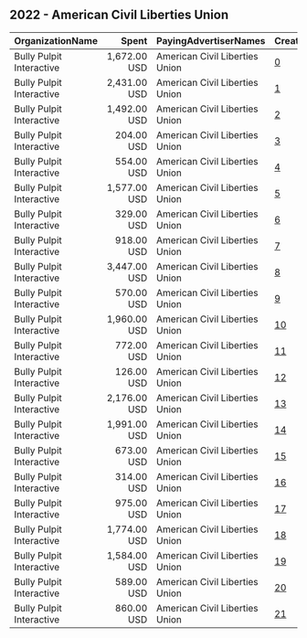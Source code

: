 ## 2022 - American Civil Liberties Union 
|OrganizationName|Spent|PayingAdvertiserNames|CreativeUrls|Impressions|Genders|AgeBrackets|CountryCodes|BillingAddresses|CandidateBallotInformation|
|:---|---:|:---|:---|---:|:---|:---|:---|:---|:---|
|Bully Pulpit Interactive|1,672.00 USD|American Civil Liberties Union|[0](https://www.snap.com/political-ads/asset/c4a12db77fcc3d848b52622c86b07b4332f90bb7c34ad25130bdc1f274ccf921?mediaType=png)|293,587||18+|united states|"1445 New York Ave NW,Washington,20005,US"||
|Bully Pulpit Interactive|2,431.00 USD|American Civil Liberties Union|[1](https://www.snap.com/political-ads/asset/7f21a99460064b7099ee84935d01886dbfdab2896989aa2298943acb2752d94b?mediaType=mp4)|274,445||18+|united states|"1445 New York Ave NW,Washington,20005,US"|ACLU|
|Bully Pulpit Interactive|1,492.00 USD|American Civil Liberties Union|[2](https://www.snap.com/political-ads/asset/64310b3327207d2d6e969d541fd0da33c667c31932a6f0205a96f3381c522b2e?mediaType=mp4)|192,654||18+|united states|"1445 New York Ave NW,Washington,20005,US"|ACLU|
|Bully Pulpit Interactive|204.00 USD|American Civil Liberties Union|[3](https://www.snap.com/political-ads/asset/06a12089f29bcd21fbdbf03b2ef1d2879cb4ac7286551b089a8cd6b7e7d66727?mediaType=png)|43,905||18+|united states|"1445 New York Ave NW,Washington,20005,US"||
|Bully Pulpit Interactive|554.00 USD|American Civil Liberties Union|[4](https://www.snap.com/political-ads/asset/06a12089f29bcd21fbdbf03b2ef1d2879cb4ac7286551b089a8cd6b7e7d66727?mediaType=png)|113,513||18+|united states|"1445 New York Ave NW,Washington,20005,US"||
|Bully Pulpit Interactive|1,577.00 USD|American Civil Liberties Union|[5](https://www.snap.com/political-ads/asset/ffcb897c2b07685064089736b7668c519729d40c88ce6394f35998b431288abf?mediaType=mp4)|192,997||18+|united states|"1445 New York Ave NW,Washington,20005,US"|ACLU|
|Bully Pulpit Interactive|329.00 USD|American Civil Liberties Union|[6](https://www.snap.com/political-ads/asset/ef8546143984a5c46d5807d9e4a979faf6ee60e3cc7cc617b32b43bb0eab6446?mediaType=png)|39,225||18+|united states|"1445 New York Ave NW,Washington,20005,US"|ACLU|
|Bully Pulpit Interactive|918.00 USD|American Civil Liberties Union|[7](https://www.snap.com/political-ads/asset/b5a1c66f63590294efe7c7d787d5eaa653fbf6e91dd87b02dc8340a2454f3e82?mediaType=mp4)|110,680||18+|united states|"1445 New York Ave NW,Washington,20005,US"|ACLU|
|Bully Pulpit Interactive|3,447.00 USD|American Civil Liberties Union|[8](https://www.snap.com/political-ads/asset/d59b1127c96738573f7d3365ea01cae8e5d62164050e92a09e969ffbc0dc9696?mediaType=mp4)|381,001||18+|united states|"1445 New York Ave NW,Washington,20005,US"|ACLU|
|Bully Pulpit Interactive|570.00 USD|American Civil Liberties Union|[9](https://www.snap.com/political-ads/asset/14740d24fdfd302cccf28ef0cf915342697ee02ae4ed0cb59b6f180d17135f5e?mediaType=png)|103,252||18+|united states|"1445 New York Ave NW,Washington,20005,US"||
|Bully Pulpit Interactive|1,960.00 USD|American Civil Liberties Union|[10](https://www.snap.com/political-ads/asset/c4a12db77fcc3d848b52622c86b07b4332f90bb7c34ad25130bdc1f274ccf921?mediaType=png)|348,667||18+|united states|"1445 New York Ave NW,Washington,20005,US"||
|Bully Pulpit Interactive|772.00 USD|American Civil Liberties Union|[11](https://www.snap.com/political-ads/asset/14740d24fdfd302cccf28ef0cf915342697ee02ae4ed0cb59b6f180d17135f5e?mediaType=png)|136,215||18+|united states|"1445 New York Ave NW,Washington,20005,US"||
|Bully Pulpit Interactive|126.00 USD|American Civil Liberties Union|[12](https://www.snap.com/political-ads/asset/14740d24fdfd302cccf28ef0cf915342697ee02ae4ed0cb59b6f180d17135f5e?mediaType=png)|27,366||18+|united states|"1445 New York Ave NW,Washington,20005,US"||
|Bully Pulpit Interactive|2,176.00 USD|American Civil Liberties Union|[13](https://www.snap.com/political-ads/asset/7dd243128845bec47ddf1edd8421b7cb0c9fb5a30851545a8abe3b3eb20f9683?mediaType=mp4)|265,972||18+|united states|"1445 New York Ave NW,Washington,20005,US"|ACLU|
|Bully Pulpit Interactive|1,991.00 USD|American Civil Liberties Union|[14](https://www.snap.com/political-ads/asset/59895c6fc928f87551bc9e0d8ef15c98fc35c66166aa3e90b9d01180a2e82c39?mediaType=mp4)|209,252||18+|united states|"1445 New York Ave NW,Washington,20005,US"|ACLU|
|Bully Pulpit Interactive|673.00 USD|American Civil Liberties Union|[15](https://www.snap.com/political-ads/asset/06a12089f29bcd21fbdbf03b2ef1d2879cb4ac7286551b089a8cd6b7e7d66727?mediaType=png)|127,576||18+|united states|"1445 New York Ave NW,Washington,20005,US"||
|Bully Pulpit Interactive|314.00 USD|American Civil Liberties Union|[16](https://www.snap.com/political-ads/asset/c4a12db77fcc3d848b52622c86b07b4332f90bb7c34ad25130bdc1f274ccf921?mediaType=png)|62,579||18+|united states|"1445 New York Ave NW,Washington,20005,US"||
|Bully Pulpit Interactive|975.00 USD|American Civil Liberties Union|[17](https://www.snap.com/political-ads/asset/14740d24fdfd302cccf28ef0cf915342697ee02ae4ed0cb59b6f180d17135f5e?mediaType=png)|192,731||18+|united states|"1445 New York Ave NW,Washington,20005,US"||
|Bully Pulpit Interactive|1,774.00 USD|American Civil Liberties Union|[18](https://www.snap.com/political-ads/asset/712fe91b616bc9ca92d5605639a25b49cb00d7caa4480737b0f14976b79a3afa?mediaType=mp4)|241,353||18+|united states|"1445 New York Ave NW,Washington,20005,US"|ACLU|
|Bully Pulpit Interactive|1,584.00 USD|American Civil Liberties Union|[19](https://www.snap.com/political-ads/asset/c4a12db77fcc3d848b52622c86b07b4332f90bb7c34ad25130bdc1f274ccf921?mediaType=png)|272,971||18+|united states|"1445 New York Ave NW,Washington,20005,US"||
|Bully Pulpit Interactive|589.00 USD|American Civil Liberties Union|[20](https://www.snap.com/political-ads/asset/06a12089f29bcd21fbdbf03b2ef1d2879cb4ac7286551b089a8cd6b7e7d66727?mediaType=png)|124,043||18+|united states|"1445 New York Ave NW,Washington,20005,US"||
|Bully Pulpit Interactive|860.00 USD|American Civil Liberties Union|[21](https://www.snap.com/political-ads/asset/d9650a24c2fd8910f948dcb5525ae2cd9146ff778906442fccdfc184b09d0785?mediaType=mp4)|120,798||18+|united states|"1445 New York Ave NW,Washington,20005,US"|ACLU|
